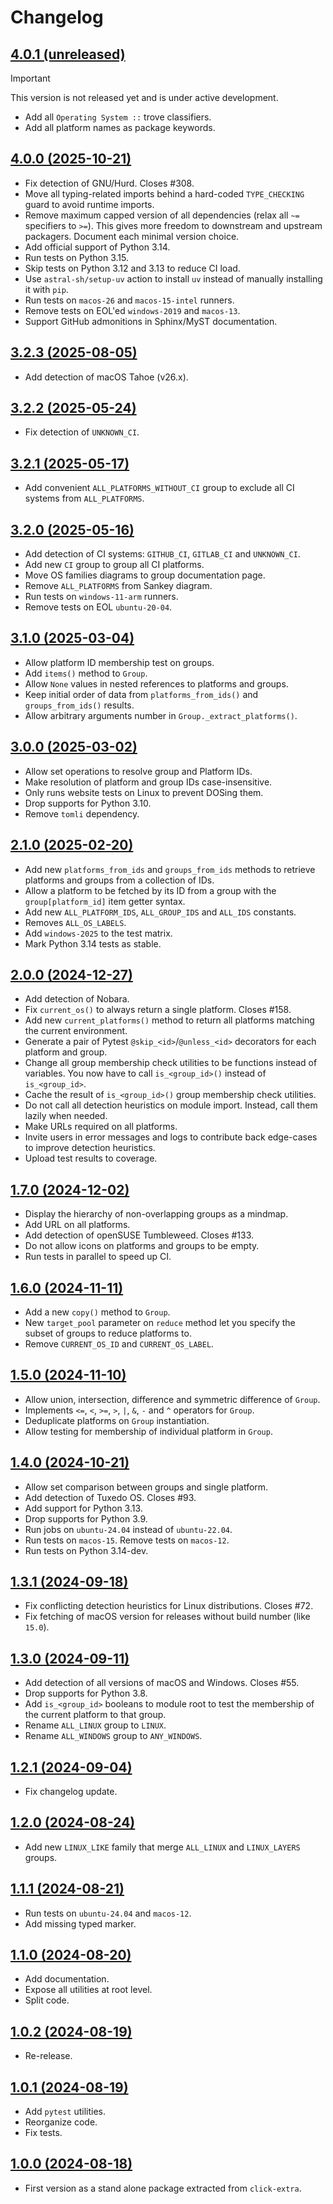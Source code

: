 # Changelog

## [4.0.1 (unreleased)](https://github.com/kdeldycke/extra-platforms/compare/v4.0.0...main)

> [!IMPORTANT]
> This version is not released yet and is under active development.

- Add all `Operating System ::` trove classifiers.
- Add all platform names as package keywords.

## [4.0.0 (2025-10-21)](https://github.com/kdeldycke/extra-platforms/compare/v3.2.3...v4.0.0)

- Fix detection of GNU/Hurd. Closes #308.
- Move all typing-related imports behind a hard-coded `TYPE_CHECKING` guard to avoid runtime imports.
- Remove maximum capped version of all dependencies (relax all `~=` specifiers to `>=`). This gives more freedom to downstream and upstream packagers. Document each minimal version choice.
- Add official support of Python 3.14.
- Run tests on Python 3.15.
- Skip tests on Python 3.12 and 3.13 to reduce CI load.
- Use `astral-sh/setup-uv` action to install `uv` instead of manually installing it with `pip`.
- Run tests on `macos-26` and `macos-15-intel` runners.
- Remove tests on EOL'ed `windows-2019` and `macos-13`.
- Support GitHub admonitions in Sphinx/MyST documentation.

## [3.2.3 (2025-08-05)](https://github.com/kdeldycke/extra-platforms/compare/v3.2.2...v3.2.3)

- Add detection of macOS Tahoe (v26.x).

## [3.2.2 (2025-05-24)](https://github.com/kdeldycke/extra-platforms/compare/v3.2.1...v3.2.2)

- Fix detection of `UNKNOWN_CI`.

## [3.2.1 (2025-05-17)](https://github.com/kdeldycke/extra-platforms/compare/v3.2.0...v3.2.1)

- Add convenient `ALL_PLATFORMS_WITHOUT_CI` group to exclude all CI systems from `ALL_PLATFORMS`.

## [3.2.0 (2025-05-16)](https://github.com/kdeldycke/extra-platforms/compare/v3.1.0...v3.2.0)

- Add detection of CI systems: `GITHUB_CI`, `GITLAB_CI` and `UNKNOWN_CI`.
- Add new `CI` group to group all CI platforms.
- Move OS families diagrams to group documentation page.
- Remove `ALL_PLATFORMS` from Sankey diagram.
- Run tests on `windows-11-arm` runners.
- Remove tests on EOL `ubuntu-20-04`.

## [3.1.0 (2025-03-04)](https://github.com/kdeldycke/extra-platforms/compare/v3.0.0...v3.1.0)

- Allow platform ID membership test on groups.
- Add `items()` method to `Group`.
- Allow `None` values in nested references to platforms and groups.
- Keep initial order of data from `platforms_from_ids()` and `groups_from_ids()` results.
- Allow arbitrary arguments number in `Group._extract_platforms()`.

## [3.0.0 (2025-03-02)](https://github.com/kdeldycke/extra-platforms/compare/v2.1.0...v3.0.0)

- Allow set operations to resolve group and Platform IDs.
- Make resolution of platform and group IDs case-insensitive.
- Only runs website tests on Linux to prevent DOSing them.
- Drop supports for Python 3.10.
- Remove `tomli` dependency.

## [2.1.0 (2025-02-20)](https://github.com/kdeldycke/extra-platforms/compare/v2.0.0...v2.1.0)

- Add new `platforms_from_ids` and `groups_from_ids` methods to retrieve platforms and groups from a collection of IDs.
- Allow a platform to be fetched by its ID from a group with the `group[platform_id]` item getter syntax.
- Add new `ALL_PLATFORM_IDS`, `ALL_GROUP_IDS` and `ALL_IDS` constants.
- Removes `ALL_OS_LABELS`.
- Add `windows-2025` to the test matrix.
- Mark Python 3.14 tests as stable.

## [2.0.0 (2024-12-27)](https://github.com/kdeldycke/extra-platforms/compare/v1.7.0...v2.0.0)

- Add detection of Nobara.
- Fix `current_os()` to always return a single platform. Closes #158.
- Add new `current_platforms()` method to return all platforms matching the current environment.
- Generate a pair of Pytest `@skip_<id>`/`@unless_<id>` decorators for each platform and group.
- Change all group membership check utilities to be functions instead of variables. You now have to call `is_<group_id>()` instead of `is_<group_id>`.
- Cache the result of `is_<group_id>()` group membership check utilities.
- Do not call all detection heuristics on module import. Instead, call them lazily when needed.
- Make URLs required on all platforms.
- Invite users in error messages and logs to contribute back edge-cases to improve detection heuristics.
- Upload test results to coverage.

## [1.7.0 (2024-12-02)](https://github.com/kdeldycke/extra-platforms/compare/v1.6.0...v1.7.0)

- Display the hierarchy of non-overlapping groups as a mindmap.
- Add URL on all platforms.
- Add detection of openSUSE Tumbleweed. Closes #133.
- Do not allow icons on platforms and groups to be empty.
- Run tests in parallel to speed up CI.

## [1.6.0 (2024-11-11)](https://github.com/kdeldycke/extra-platforms/compare/v1.5.0...v1.6.0)

- Add a new `copy()` method to `Group`.
- New `target_pool` parameter on `reduce` method let you specify the subset of groups to reduce platforms to.
- Remove `CURRENT_OS_ID` and `CURRENT_OS_LABEL`.

## [1.5.0 (2024-11-10)](https://github.com/kdeldycke/extra-platforms/compare/v1.4.0...v1.5.0)

- Allow union, intersection, difference and symmetric difference of `Group`.
- Implements `<=`, `<`, `>=`, `>`, `|`, `&`, `-` and `^` operators for `Group`.
- Deduplicate platforms on `Group` instantiation.
- Allow testing for membership of individual platform in `Group`.

## [1.4.0 (2024-10-21)](https://github.com/kdeldycke/extra-platforms/compare/v1.3.1...v1.4.0)

- Allow set comparison between groups and single platform.
- Add detection of Tuxedo OS. Closes #93.
- Add support for Python 3.13.
- Drop supports for Python 3.9.
- Run jobs on `ubuntu-24.04` instead of `ubuntu-22.04`.
- Run tests on `macos-15`. Remove tests on `macos-12`.
- Run tests on Python 3.14-dev.

## [1.3.1 (2024-09-18)](https://github.com/kdeldycke/extra-platforms/compare/v1.3.0...v1.3.1)

- Fix conflicting detection heuristics for Linux distributions. Closes #72.
- Fix fetching of macOS version for releases without build number (like `15.0`).

## [1.3.0 (2024-09-11)](https://github.com/kdeldycke/extra-platforms/compare/v1.2.1...v1.3.0)

- Add detection of all versions of macOS and Windows. Closes #55.
- Drop supports for Python 3.8.
- Add `is_<group_id>` booleans to module root to test the membership of the current platform to that group.
- Rename `ALL_LINUX` group to `LINUX`.
- Rename `ALL_WINDOWS` group to `ANY_WINDOWS`.

## [1.2.1 (2024-09-04)](https://github.com/kdeldycke/extra-platforms/compare/v1.2.0...v1.2.1)

- Fix changelog update.

## [1.2.0 (2024-08-24)](https://github.com/kdeldycke/extra-platforms/compare/v1.1.1...v1.2.0)

- Add new `LINUX_LIKE` family that merge `ALL_LINUX` and `LINUX_LAYERS` groups.

## [1.1.1 (2024-08-21)](https://github.com/kdeldycke/extra-platforms/compare/v1.1.0...v1.1.1)

- Run tests on `ubuntu-24.04` and `macos-12`.
- Add missing typed marker.

## [1.1.0 (2024-08-20)](https://github.com/kdeldycke/extra-platforms/compare/v1.0.2...v1.1.0)

- Add documentation.
- Expose all utilities at root level.
- Split code.

## [1.0.2 (2024-08-19)](https://github.com/kdeldycke/extra-platforms/compare/v1.0.1...v1.0.2)

- Re-release.

## [1.0.1 (2024-08-19)](https://github.com/kdeldycke/extra-platforms/compare/v1.0.0...v1.0.1)

- Add `pytest` utilities.
- Reorganize code.
- Fix tests.

## [1.0.0 (2024-08-18)](https://github.com/kdeldycke/extra-platforms/compare/90ddb60...v1.0.0)

- First version as a stand alone package extracted from `click-extra`.
